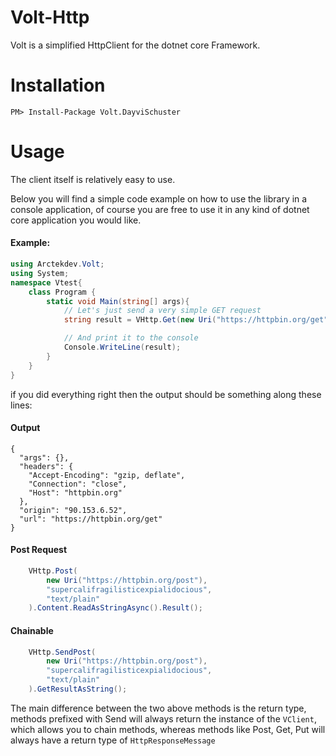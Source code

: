 # Volt-Http
 Volt is a simplified HttpClient for the dotnet core Framework.
 
# Installation
```` PM> Install-Package Volt.DayviSchuster ````
# Usage
The client itself is relatively easy to use.

Below you will find a simple code example on how to use the library in a console application, of course you are free to use it in any kind of dotnet core application you would like.
#### Example: 
```csharp
using Arctekdev.Volt;
using System;
namespace Vtest{
    class Program {
        static void Main(string[] args){ 
            // Let's just send a very simple GET request
            string result = VHttp.Get(new Uri("https://httpbin.org/get")).Content.ReadAsStringAsync().Result;

            // And print it to the console
            Console.WriteLine(result);
        }
    }
}
```

if you did everything right then the output should be something along these lines:
#### Output
```
{
  "args": {},
  "headers": {
    "Accept-Encoding": "gzip, deflate",
    "Connection": "close",
    "Host": "httpbin.org"
  },
  "origin": "90.153.6.52",
  "url": "https://httpbin.org/get"
}
```

#### Post Request
```csharp
    VHttp.Post(
        new Uri("https://httpbin.org/post"), 
        "supercalifragilisticexpialidocious",
        "text/plain"
    ).Content.ReadAsStringAsync().Result();
```

#### Chainable
```csharp
    VHttp.SendPost(
        new Uri("https://httpbin.org/post"), 
        "supercalifragilisticexpialidocious", 
        "text/plain"
    ).GetResultAsString();
```

The main difference between the two above methods is the return type, methods prefixed with Send will always return the instance of the `VClient`, which allows you to chain methods, whereas methods like Post, Get, Put will always have a return type of `HttpResponseMessage`

